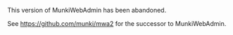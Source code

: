 This version of MunkiWebAdmin has been abandoned.

See https://github.com/munki/mwa2 for the successor to MunkiWebAdmin.
